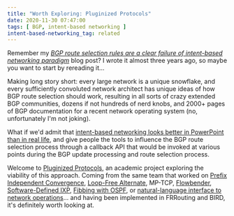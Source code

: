 ```yaml
---
title: "Worth Exploring: Pluginized Protocols"
date: 2020-11-30 07:47:00
tags: [ BGP, intent-based networking ]
intent-based-networking_tag: related
---
```

Remember my _[BGP route selection rules are a clear failure of intent-based networking paradigm](/2018/01/bgp-route-selection-failure-of-intent.html)_ blog post? I wrote it almost three years ago, so maybe you want to start by rereading it...

Making long story short: every large network is a unique snowflake, and every sufficiently convoluted network architect has unique ideas of how BGP route selection should work, resulting in all sorts of crazy extended BGP communities, dozens if not hundreds of nerd knobs, and 2000+ pages of BGP documentation for a recent network operating system (no, unfortunately I'm not joking).
<!--more-->
What if we'd admit that [intent-based networking looks better in PowerPoint than in real life](/2019/05/how-hard-is-it-to-manage-your-intent.html), and give people the tools to influence the BGP route selection process through a callback API that would be invoked at various points during the BGP update processing and route selection process.

Welcome to [Pluginized Protocols](https://pluginized-protocols.org/xbgp/), an academic project exploring the viability of this approach.  Coming from the same team that worked on [Prefix Independent Convergence](/2012/01/prefix-independent-convergence-pic.html), [Loop-Free Alternate](/2012/01/loop-free-alternate-ospf-meets-eigrp.html), MP-TCP, [Flowbender](https://conferences2.sigcomm.org/co-next/2014/CoNEXT_papers/p149.pdf), [Software-Defined IXP](/2015/10/software-defined-ixp-with-laurent.html), [Fibbing with OSPF](/2015/11/fibbing-ospf-based-traffic-engineering.html), or [natural-language interface to network operations](/2019/09/net2text-natural-language-interface-to.html)... and having been implemented in FRRouting and BIRD, it's definitely worth looking at.